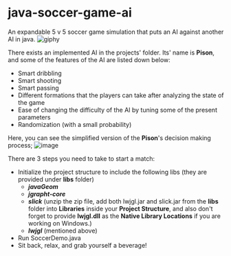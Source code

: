# java-soccer-game-ai
An expandable 5 v 5 soccer game simulation that puts an AI against another AI in java. 
![giphy](https://user-images.githubusercontent.com/64742446/138037100-6c63e2f0-6729-42f3-aa14-5fe4a4707b01.gif)

There exists an implemented AI in the projects' folder. Its' name is **Pison**, and some of the features of the AI are listed down below:
- Smart dribbling
- Smart shooting
- Smart passing
- Different formations that the players can take after analyzing the state of the game
- Ease of changing the difficulty of the AI by tuning some of the present parameters
- Randomization (with a small probability)


Here, you can see the simplified version of the **Pison**'s decision making process;
![image](https://user-images.githubusercontent.com/64742446/138036953-faa06b75-a7a6-44e7-a0cc-2ae0d1cea5fa.png)


There are 3 steps you need to take to start a match:
- Initialize the project structure to include the following libs (they are provided under **libs** folder)
  - **_javaGeom_**
  - **_jgrapht-core_**
  - **_slick_** (unzip the zip file, add both lwjgl.jar and slick.jar from the **libs** folder into **Libraries** inside your **Project Structure**, and also don't forget to provide **lwjgl.dll** as the **Native Library Locations** if you are working on Windows.)
  - **_lwjgl_** (mentioned above)
- Run SoccerDemo.java
- Sit back, relax, and grab yourself a beverage!
